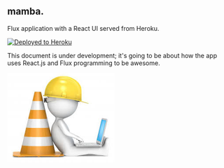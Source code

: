 ## mamba. ##

Flux application with a React UI served from Heroku.

[![Deployed to Heroku](https://heroku-badge.herokuapp.com/?app=maaamba)](https://maaamba.herokuapp.com/)

This document is under development; it's going to be about how the app uses React.js and Flux programming to be awesome.

![Under Development](public/img/under-construction.png "Under Development")
